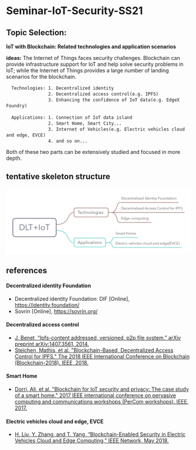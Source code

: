 # Seminar-IoT-Security-SS21
## Topic Selection:

**IoT with Blockchain: Related technologies and application scenarios**

**ideas:** The Internet of Things faces security challenges. Blockchain can provide infrastructure support for IoT and help solve security problems in IoT; while the Internet of Things provides a large number of landing scenarios for the blockchain.  

      Technologies: 1. Decentralized identity 
                    2. Decentralized access control(e.g. IPFS) 
                    3. Enhancing the confidence of IoT data(e.g. EdgeX Foundry)
      
      Applications: 1. Connection of IoT data island 
                    2. Smart Home, Smart City...
                    3. Internet of Vehicles(e.g. Electric vehicles cloud and edge, EVCE)
                    4. and so on...
Both of these two parts can be extensively studied and focused in more depth.

## tentative skeleton structure        
![Structure](https://github.com/yaozheng600/Seminar-IoT-Security-SS21/blob/Master/DLT%2BIoT.png)
## references
#### Decentralized identity Foundation 
* Decentralized identity Foundation: DIF [Online], https://identity.foundation/         
* Sovrin [Online], https://sovrin.org/           
#### Decentralized access control
* [J. Benet, “Ipfs-content addressed, versioned, p2p file system,” arXiv preprint arXiv:1407.3561, 2014.](https://arxiv.org/abs/1407.3561)            
* [Steichen, Mathis, et al. "Blockchain-Based, Decentralized Access Control for IPFS." The 2018 IEEE International Conference on Blockchain (Blockchain-2018). IEEE, 2018.](https://ieeexplore.ieee.org/abstract/document/8726493)      
#### Smart Home
* [Dorri, Ali, et al. "Blockchain for IoT security and privacy: The case study of a smart home." 2017 IEEE international conference on pervasive computing and communications workshops (PerCom workshops). IEEE, 2017.](https://ieeexplore.ieee.org/abstract/document/7917634)                  
#### Electric vehicles cloud and edge, EVCE
* [H. Liu, Y. Zhang, and T. Yang, “Blockchain-Enabled Security in Electric Vehicles Cloud and Edge Computing,” IEEE Network, May 2018.](https://ieeexplore.ieee.org/abstract/document/8370882)

